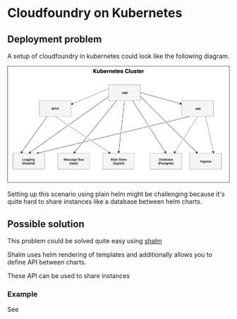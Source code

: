 # Cloudfoundry on Kubernetes

## Deployment problem

A setup of cloudfoundry in kubernetes could look like the following diagram.

![](CloudFoundryK8s.png)


Setting up this scenario using plain helm might be challenging because it's quite 
hard to share instances like a database between helm charts.


## Possible solution

This problem could be solved quite easy using [shalm](https://github.com/kramerul/shalm.git)

Shalm uses helm rendering of templates and additionally allows you to define API between charts.

These API can be used to share instances

### Example

See 